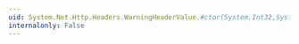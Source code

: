 ```yaml
---
uid: System.Net.Http.Headers.WarningHeaderValue.#ctor(System.Int32,System.String,System.String,System.DateTimeOffset)
internalonly: False
---
```

